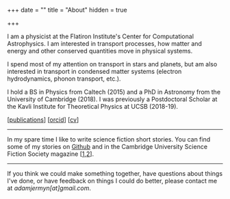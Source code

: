 +++
date = ""
title = "About"
hidden = true

+++

I am a physicist at the Flatiron Institute's Center for Computational Astrophysics. I am interested in transport processes, how matter and energy and other conserved quantities move in physical systems.

I spend most of my attention on transport in stars and planets, but am also interested in transport in condensed matter systems (electron hydrodynamics, phonon transport, etc.).

I hold a BS in Physics from Caltech (2015) and a PhD in Astronomy from the University of Cambridge (2018). I was previously a Postdoctoral Scholar at the Kavli Institute for Theoretical Physics at UCSB (2018-19).

[[publications](https://ui.adsabs.harvard.edu/search/filter_author_facet_hier_fq_author=AND&filter_author_facet_hier_fq_author=author_facet_hier%3A%220%2FJermyn%2C%20A%22&fq=%7B!type%3Daqp%20v%3D%24fq_author%7D&fq_author=(author_facet_hier%3A%220%2FJermyn%2C%20A%22)&q=%20author%3A%22Adam%20S%20Jermyn%22&sort=date%20desc%2C%20bibcode%20desc&p_=0)]  [[orcid](https://orcid.org/0000-0001-5048-9973)] [[cv](/pdf/cv.pdf)]

***

In my spare time I like to write science fiction short stories. You can find some of my stories on [Github](https://adamjermyn.github.io/github.com/adamjermyn/ScifiShorts) and in the Cambridge University Science Fiction Society magazine [[1](http://cusfs.soc.srcf.net/archives/ttba/ttba-2018-l.pdf),[2](http://cusfs.soc.srcf.net/archives/ttba/ttba-2017-s.pdf)].

***

If you think we could make something together, have questions about things I've done, or have feedback on things I could do better, please contact me at *adamjermyn[at]gmail.com*.

